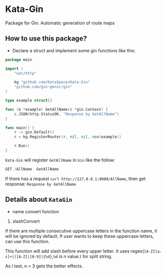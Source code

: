 # Kata-Gin

Package for Gin. Automatic generation of route maps

## How to use this package?

+ Declare a struct and implement some gin functions like this:

```go
package main

import (
	"net/http"

	kg "github.com/KataSpace/Kata-Gin"
	"github.com/gin-gonic/gin"
)

type example struct{}

func (e *example) GetAllName(c *gin.Context) {
	c.JSON(http.StatusOK, "Response by GetAllName")
}

func main() {
	r := gin.Default()
	r = kg.RegisterRouter(r, nil, nil, new(example))

	r.Run()
}

```

`Kata-Gin` will register `GetAllName` in `Gin` like the follow:
```go
GET /AllName  GetAllName
```

If there has a request `curl http://127.0.0.1:8080/AllName`, then get response: `Response by GetAllName`

## Details about `KataGin`

+ name convert function

1. slashConvert

If there are multiple consecutive uppercase letters in the function name, it will be ignored by default. If user wants to keep these uppercase letters, can use this function.

This function will add slash before every upper letter. It uses regex(`[A-Z][a-z]+|([A-Z]|[0-9]){%d}`,`%d` is n value.) for split string.

As I test, n = 3 gets the better effects.